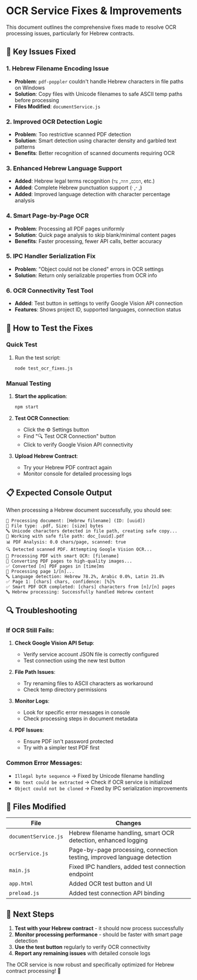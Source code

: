 # OCR Service Fixes & Improvements

This document outlines the comprehensive fixes made to resolve OCR processing issues, particularly for Hebrew contracts.

## 🔧 Key Issues Fixed

### 1. **Hebrew Filename Encoding Issue** 
- **Problem**: `pdf-poppler` couldn't handle Hebrew characters in file paths on Windows
- **Solution**: Copy files with Unicode filenames to safe ASCII temp paths before processing
- **Files Modified**: `documentService.js`

### 2. **Improved OCR Detection Logic**
- **Problem**: Too restrictive scanned PDF detection 
- **Solution**: Smart detection using character density and garbled text patterns
- **Benefits**: Better recognition of scanned documents requiring OCR

### 3. **Enhanced Hebrew Language Support**
- **Added**: Hebrew legal terms recognition (`הסכם`, `חוזה`, `צד`, etc.)
- **Added**: Complete Hebrew punctuation support (`׃`, `״`, `׳`)
- **Added**: Improved language detection with character percentage analysis

### 4. **Smart Page-by-Page OCR**
- **Problem**: Processing all PDF pages uniformly
- **Solution**: Quick page analysis to skip blank/minimal content pages
- **Benefits**: Faster processing, fewer API calls, better accuracy

### 5. **IPC Handler Serialization Fix**
- **Problem**: "Object could not be cloned" errors in OCR settings
- **Solution**: Return only serializable properties from OCR info

### 6. **OCR Connectivity Test Tool**
- **Added**: Test button in settings to verify Google Vision API connection
- **Features**: Shows project ID, supported languages, connection status

## 🚀 How to Test the Fixes

### Quick Test
1. Run the test script:
   ```bash
   node test_ocr_fixes.js
   ```

### Manual Testing
1. **Start the application**:
   ```bash
   npm start
   ```

2. **Test OCR Connection**:
   - Click the ⚙️ Settings button
   - Find "🔍 Test OCR Connection" button
   - Click to verify Google Vision API connectivity

3. **Upload Hebrew Contract**:
   - Try your Hebrew PDF contract again
   - Monitor console for detailed processing logs

## 📋 Expected Console Output

When processing a Hebrew document successfully, you should see:

```
🔄 Processing document: [Hebrew filename] (ID: [uuid])
📄 File type: .pdf, Size: [size] bytes
🔤 Unicode characters detected in file path, creating safe copy...
📁 Working with safe file path: doc_[uuid].pdf
📊 PDF Analysis: 0.0 chars/page, scanned: true
🔍 Detected scanned PDF. Attempting Google Vision OCR...
📄 Processing PDF with smart OCR: [filename]
🔄 Converting PDF pages to high-quality images...
✅ Converted [n] PDF pages in [time]ms
📄 Processing page 1/[n]...
🔤 Language detection: Hebrew 78.2%, Arabic 0.0%, Latin 21.8%
✅ Page 1: [chars] chars, confidence: [%]%
✅ Smart PDF OCR completed: [chars] characters from [n]/[n] pages
🔤 Hebrew processing: Successfully handled Hebrew content
```

## 🔍 Troubleshooting

### If OCR Still Fails:

1. **Check Google Vision API Setup**:
   - Verify service account JSON file is correctly configured
   - Test connection using the new test button

2. **File Path Issues**:
   - Try renaming files to ASCII characters as workaround
   - Check temp directory permissions

3. **Monitor Logs**:
   - Look for specific error messages in console
   - Check processing steps in document metadata

4. **PDF Issues**:
   - Ensure PDF isn't password protected
   - Try with a simpler test PDF first

### Common Error Messages:

- `Illegal byte sequence` → Fixed by Unicode filename handling
- `No text could be extracted` → Check if OCR service is initialized
- `Object could not be cloned` → Fixed by IPC serialization improvements

## 📁 Files Modified

| File | Changes |
|------|---------|
| `documentService.js` | Hebrew filename handling, smart OCR detection, enhanced logging |
| `ocrService.js` | Page-by-page processing, connection testing, improved language detection |
| `main.js` | Fixed IPC handlers, added test connection endpoint |
| `app.html` | Added OCR test button and UI |
| `preload.js` | Added test connection API binding |

## 🎯 Next Steps

1. **Test with your Hebrew contract** - it should now process successfully
2. **Monitor processing performance** - should be faster with smart page detection  
3. **Use the test button** regularly to verify OCR connectivity
4. **Report any remaining issues** with detailed console logs

The OCR service is now robust and specifically optimized for Hebrew contract processing! 🎉
